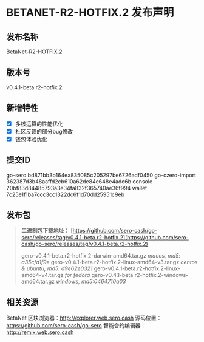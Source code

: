 # BETANET-R2-HOTFIX.2 发布声明



## 发布名称

BetaNet-R2-HOTFIX.2

## 版本号

v0.4.1-beta.r2-hotfix.2

## 新增特性

- [x] 多核运算的性能优化
- [x] 社区反馈的部分bug修改
- [x] 钱包体验优化

## 提交ID

go-sero bd871bb3b164ea835085c205297be6726adf0450
go-czero-import 362387d3b48aaffd2cb610a62de84e648e4adc6b
console 20bf83d84485793a3e34fa832f365740ae36f994
wallet 7c25e1f1ba7ccc3cc1322dc6f1d70dd25951c9eb

## 发布包

> **二进制包下载地址：**
> [https://github.com/sero-cash/go-sero/releases/tag/v0.4.1-beta.r2-hotfix.2](https://github.com/sero-cash/go-sero/releases/tag/v0.4.1-beta.r2-hotfix.2)
>
> gero-v0.4.1-beta.r2-hotfix.2-darwin-amd64.tar.gz  _macos,  md5: a35cfa1f9e_
> gero-v0.4.1-beta.r2-hotfix.2-linux-amd64-v3.tar.gz  _centos & ubuntu, md5: d9e62e0321_
> gero-v0.4.1-beta.r2-hotfix.2-linux-amd64-v4.tar.gz  _for fedora_
> gero-v0.4.1-beta.r2-hotfix.2-windows-amd64.tar.gz  _windows, md5:0464710a03_

## 相关资源

BetaNet 区块浏览器：http://explorer.web.sero.cash
源码位置：https://github.com/sero-cash/go-sero
智能合约编辑器：http://remix.web.sero.cash

